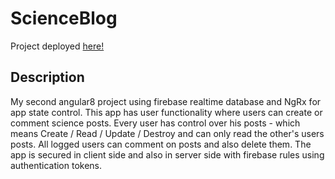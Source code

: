# ScienceBlog

Project deployed [here!](https://science-blog-db452.firebaseapp.com/)

## Description

My second angular8 project using firebase realtime database and NgRx for app state control. This app has user functionality where users can create or comment science posts. Every user has control over his posts - which means Create / Read / Update / Destroy and can only read the other's users posts. All logged users can comment on posts and also delete them. The app is secured in client side and also in server side with firebase rules using authentication tokens.

